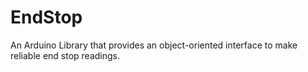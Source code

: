 # EndStop

An Arduino Library that provides an object-oriented interface to make reliable end stop readings.
